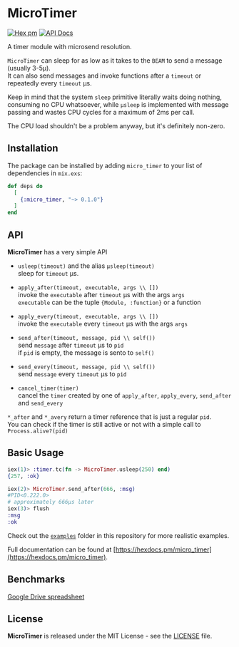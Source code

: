 # MicroTimer 

[![Hex pm](https://img.shields.io/hexpm/v/micro_timer.svg?style=flat)](https://hex.pm/packages/micro_timer) [![API Docs](https://img.shields.io/badge/api-docs-yellow.svg?style=flat)](http://hexdocs.pm/micro_timer/)

A timer module with microsend resolution.

`MicroTimer` can sleep for as low as it takes to the `BEAM` to send a message 
(usually 3-5µ).  
It can also send messages and invoke functions after a `timeout` or repeatedly
every `timeout` µs.  

Keep in mind that the system `sleep` primitive literally waits doing nothing, consuming no CPU whatsoever, while `µsleep` is implemented with message passing
and wastes CPU cycles for a maximum of 2ms per call.

The CPU load shouldn't be a problem anyway, but it's definitely non-zero.

## Installation

The package can be installed by adding `micro_timer` to your list of dependencies in `mix.exs`:

```elixir
def deps do
  [
    {:micro_timer, "~> 0.1.0"}
  ]
end
```

## API

**MicroTimer** has a very simple API

- `usleep(timeout)` and the alias `µsleep(timeout)`  
  sleep for `timeout` µs.

- `apply_after(timeout, executable, args \\ [])`  
  invoke the `executable` after `timeout` µs with the args `args`  
  `executable` can be the tuple `{Module, :function}` or a function 
  
- `apply_every(timeout, executable, args \\ [])`  
  invoke the `executable` every `timeout` µs with the args `args`  
  
- `send_after(timeout, message, pid \\ self())`  
  send `message` after `timeout` µs to `pid`  
  if `pid` is empty, the message is sento to `self()`

- `send_every(timeout, message, pid \\ self())`  
  send `message` every `timeout` µs to `pid`
  
- `cancel_timer(timer)`  
  cancel the `timer` created by one of `apply_after`, `apply_every`, `send_after` and `send_every`  

`*_after` and `*_avery` return a timer reference that is just a regular `pid`.  
You can check if the timer is still active or not with a simple call to `Process.alive?(pid)`

## Basic Usage

```elixir
iex(1)> :timer.tc(fn -> MicroTimer.usleep(250) end)
{257, :ok}

iex(2)> MicroTimer.send_after(666, :msg)
#PID<0.222.0>
# approximately 666µs later
iex(3)> flush
:msg
:ok
```

Check out the [`examples`](examples/) folder in this repository for more realistic examples.

Full documentation can be found at [https://hexdocs.pm/micro_timer](https://hexdocs.pm/micro_timer).

## Benchmarks

[Google Drive spreadsheet](https://docs.google.com/spreadsheets/u/2/d/e/2PACX-1vTmvR8JOpVriDxXGv3UJpsxEMN4hIa56NYrCgRCc_V3OPxkixaNat6lgzUOr1lr2ftTih972TlsWdM9/pubhtml) 

## License

**MicroTimer** is released under the MIT License - see the [LICENSE](LICENSE) file.

